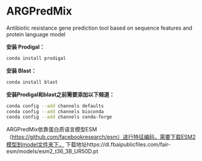 
# ARGPredMix
Antibiotic resistance gene prediction tool based on sequence features and protein language model


**安装 Prodigal：**
```bash
conda install prodigal
```
**安装 Blast：**
```bash
conda install blast
```
**安装Prodigal和blast之前需要添加以下频道：**
```bash
conda config --add channels defaults
conda config --add channels bioconda
conda config --add channels conda-forge
```
ARGPredMix依靠蛋白质语言模型ESM（https://github.com/facebookresearch/esm）进行特征编码，需要下载ESM2模型到model文件夹下，
下载地址https://dl.fbaipublicfiles.com/fair-esm/models/esm2_t36_3B_UR50D.pt
